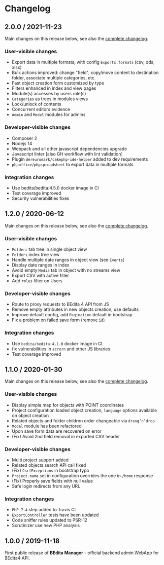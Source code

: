 
# Changelog

## 2.0.0 / 2021-11-23

Main changes on this release below, see also the [complete changelog](https://github.com/bedita/manager/compare/v1.2.0...v2.0.0).

### User-visible changes

 * Export data in multiple formats, with config `Exports.formats` (csv, ods, xlsx)
 * Bulk actions improved: change "field", copy/move content to destination folder, associate multiple categories, etc.
 * Fast object creation form customized by type
 * Filters enhanced in index and view pages
 * Module(s) accesses by users role(s)
 * `Categories` as trees in modules views
 * Lock/unlock of contents
 * Concurrent editors evidence
 * `Admin` and `Model` modules for admins

### Developer-visible changes

 * Composer 2
 * Nodejs 14
 * Webpack and all other javascript dependencies upgrade
 * Javascript linter [also GH workflow with lint validation]
 * Plugin `dereuromark/cakephp-ide-helper` added to dev requirements
 * `phpoffice/phpspreadsheet` to export data in multiple formats

### Integration changes

 * Use bedita/bedita:4.5.0 docker image in CI
 * Test coverage improved
 * Security vulnerabilities fixes

## 1.2.0 / 2020-06-12

Main changes on this release below, see also the [complete changelog](https://github.com/bedita/manager/compare/v1.1.0...v1.2.0).

### User-visible changes

* `Folders` tab tree in single object view
* `Folders` index tree view
* Handle multiple date ranges in object view (see `Events`)
* Display date ranges in index
* Avoid empty `Media` tab in object with no streams view
* Export CSV with active filter
* Add `roles` filter on Users

### Developer-visible changes

* Route to proxy requests to BEdita 4 API from JS
* Remove empty attributes in new objects creation, use defaults
* Improve default config, add `Pagination` default in bootstrap
* Fix a problem on failed save form (remove `id`)

### Integration changes

* Use `bedita/bedita:4.1.0` docker image in CI
* fix vulnerabilities in `acrorn` and other JS libraries
* Test coverage improved


## 1.1.0 / 2020-01-30

Main changes on this release below, see also the [complete changelog](https://github.com/bedita/manager/compare/v1.0.0...v1.1.0).

### User-visible changes

* Display simple map for objects with POINT coordinates
* Project configuration loaded object creation, `language` options available on object creation
* Related objects and folder children order changeable via `drang’n’drop`
* `Model` module has been refactored
* Upon save form data are recovered on error
* (Fix) Avoid 2nd field removal in exported CSV header

### Developer-visible changes

* Multi project support added
* Related objects search API call fixed
* (Fix) `CsrfExceptions` in bootstrap typo
* `Project.name`  set in configuration overrides the one in `/home` response
* (Fix) Properly save fields with null value
* Safe login redirects from any URL

### Integration changes

* `PHP 7.4` step added to Travis CI
* `ExportController` tests have been updated
* Code sniffer rules updated to PSR-12
* Scrutinizer use new PHP analysis

## 1.0.0 / 2019-11-18

First public release of **BEdita Manager** - official backend admin WebApp for BEdita4 API.

